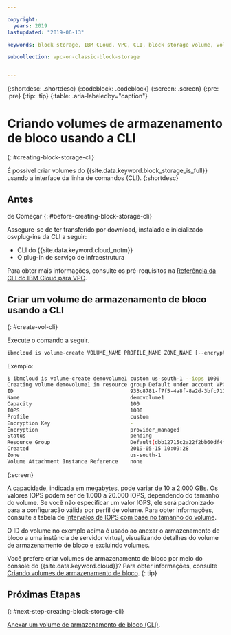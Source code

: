 ```yaml
---

copyright:
  years: 2019
lastupdated: "2019-06-13"

keywords: block storage, IBM CLoud, VPC, CLI, block storage volume, volume, IOPS

subcollection: vpc-on-classic-block-storage


---
```


{:shortdesc: .shortdesc}
{:codeblock: .codeblock}
{:screen: .screen}
{:pre: .pre}
{:tip: .tip}
{:table: .aria-labeledby="caption"}

# Criando volumes de armazenamento de bloco usando a CLI
{: #creating-block-storage-cli}

É possível criar volumes do {{site.data.keyword.block_storage_is_full}} usando a interface da linha de comandos (CLI).
{:shortdesc}

## Antes
de Começar
{: #before-creating-block-storage-cli}

Assegure-se de ter transferido por download, instalado e inicializado osvplug-ins da CLI a seguir:

* CLI do {{site.data.keyword.cloud_notm}}
* O plug-in de serviço de infraestrutura

Para obter mais informações, consulte os pré-requisitos na [Referência da CLI do IBM Cloud para VPC](/docs/vpc-infrastructure-cli-plugin?topic=vpc-infrastructure-cli-plugin-vpc-reference).

## Criar um volume de armazenamento de bloco usando a CLI
{: #create-vol-cli}

Execute o comando a seguir.

```bash
ibmcloud is volume-create VOLUME_NAME PROFILE_NAME ZONE_NAME [--encryption-key ENCRYPTION_KEY] [--capacity CAPACITY] [--iops IOPS] [--resource-group-id RESOURCE_GROUP_ID | --resource-group-name RESOURCE_GROUP_NAME] [--json]
```

Exemplo:

```bash
$ ibmcloud is volume-create demovolume1 custom us-south-1 --iops 1000
Creating volume demovolume1 in resource group Default under account VPC 01 as user rtuser1@mycompany.com...
ID                                      933c8781-f7f5-4a8f-8a2d-3bfc711788ee
Name                                    demovolume1
Capacity                                100
IOPS                                    1000
Profile                                 custom
Encryption Key                          -
Encryption                              provider_managed
Status                                  pending
Resource Group                          Default(dbb12715c2a22f2bb60df4ffd4a543f2)
Created                                 2019-05-15 10:09:28
Zone                                    us-south-1
Volume Attachment Instance Reference    none
```
{:screen}

A capacidade, indicada em megabytes, pode variar de 10 a 2.000 GBs. Os valores IOPS podem ser de 1.000 a 20.000 IOPS, dependendo do tamanho do volume. Se você não especificar um valor IOPS, ele será padronizado para a configuração válida por perfil de volume. Para obter informações, consulte a tabela de [Intervalos de IOPS com base no tamanho do volume](/docs/vpc-on-classic-block-storage?topic=vpc-on-classic-block-storage-block-storage-profiles#custom).

O ID do volume no exemplo acima é usado ao anexar o armazenamento de bloco a uma instância de servidor virtual, visualizando detalhes do volume de armazenamento de bloco e excluindo volumes.

Você prefere criar volumes de armazenamento de bloco por meio do console do {{site.data.keyword.cloud}}? Para obter informações, consulte [Criando volumes de armazenamento de bloco](/docs/vpc-on-classic-block-storage?topic=vpc-on-classic-block-storage-creating-block-storage).
{: tip}

## Próximas Etapas
{: #next-step-creating-block-storage-cli}

[Anexar um volume de armazenamento de bloco (CLI)](/docs/vpc-on-classic-block-storage?topic=vpc-on-classic-block-storage-attaching-block-storage-cli).
